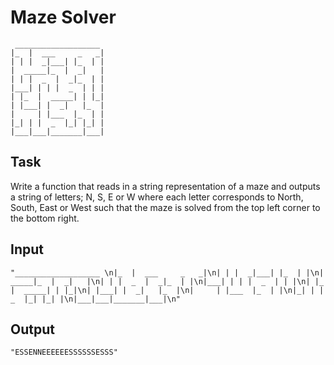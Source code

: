 Maze Solver
===========

     ___________________
    |_  |  ___     _   _|
    | | |  _|___| |_  | |
    |  _____|_  |  _|   |
    | | |  _  |  _|_  | |
    |___| | | |  _  | | |
    | |_  |  _____| | |_|
    | |___| |  _|   |_  |
    |     | |___  |_  | |
    |_| | |  _  |_| |_| |
    |___|___|_______|___|

Task 
----

Write a function that reads in a string representation of a maze and outputs a string of letters; N, S, E or W where each letter corresponds to North, South, East or West such that the maze is solved from the top left corner to the bottom right.

Input
-----

    "___________________ \n|_  |  ___     _   _|\n| | |  _|___| |_  | |\n|  _____|_  |  _|   |\n| | |  _  |  _|_  | |\n|___| | | |  _  | | |\n| |_  |  _____| | |_|\n| |___| |  _|   |_  |\n|     | |___  |_  | |\n|_| | |  _  |_| |_| |\n|___|___|_______|___|\n"

Output
------

    "ESSENNEEEEEESSSSSSESSS"